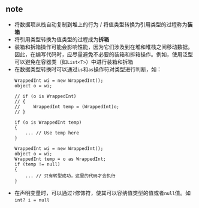 ## note
- 将数据项从栈自动复制到堆上的行为 / 将值类型转换为引用类型的过程称为**装箱**
- 将引用类型转换为值类型的过程成为**拆箱**
- 装箱和拆箱操作可能会影响性能，因为它们涉及到在堆和堆栈之间移动数据。因此，在编写代码时，应尽量避免不必要的装箱和拆箱操作。例如，使用泛型可以避免在容器类（如`List<T>`）中进行装箱和拆箱
- 在数据类型转换时可以通过`is`和`as`操作符对类型进行判断，如：
    ```
    WrappedInt wi = new WrappedInt();
    object o = wi;
    
    // if (o is WrappedInt)
    // {
    //     WrappedInt temp = (WrappedInt)o;
    // }
    
    if (o is WrappedInt temp)
    {
        ... // Use temp here
    }
    ```
    ```
    WrappedInt wi = new WrappedInt();
    object o = wi;
    WrappedInt temp = o as WrappedInt;
    if (temp != null)
    {
        ... // 只有转型成功，这里的代码才会执行
    }
    ```
- 在声明变量时，可以通过`?`修饰符，使其可以容纳值类型的值或者`null`值。如`int? i = null`  